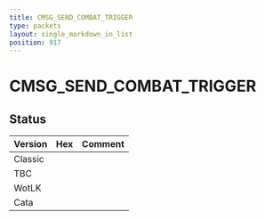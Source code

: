 ```yaml
---
title: CMSG_SEND_COMBAT_TRIGGER
type: packets
layout: single_markdown_in_list
position: 917
---
```


# CMSG_SEND_COMBAT_TRIGGER

## Status

Version | Hex | Comment
---------- | ---------- | ---------- 
Classic |  |  
TBC |  |  
WotLK |  |  
Cata |  |  
